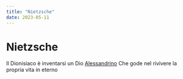 ```yaml
---
title: "Nietzsche"
date: 2023-05-11
---
```

# Nietzsche
Il Dionisiaco è inventarsi un Dio [Alessandrino](/notes/Alessandrini) Che gode nel rivivere la propria vita in eterno
